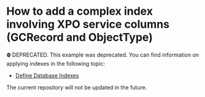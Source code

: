 # How to add a complex index involving XPO service columns (GCRecord and ObjectType)


⛔ DEPRECATED. This example was deprecated. You can find information on applying indexes in the following topic:

- [Define Database Indexes](https://docs.devexpress.com/XPO/403815/create-a-data-model/indexes)

The current repository will not be updated in the future.
